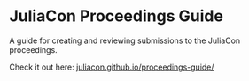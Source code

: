 # JuliaCon Proceedings Guide

A guide for creating and reviewing submissions to the JuliaCon proceedings.

Check it out here: [juliacon.github.io/proceedings-guide/](https://juliacon.github.io/proceedings-guide/)
